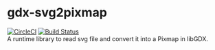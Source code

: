 # gdx-svg2pixmap
[![CircleCI](https://circleci.com/gh/fxzjshm/gdx-svg2pixmap.svg?style=svg)](https://circleci.com/gh/fxzjshm/gdx-svg2pixmap)  [![Build Status](https://travis-ci.org/fxzjshm/gdx-svg2pixmap.svg?branch=master)](https://travis-ci.org/fxzjshm/gdx-svg2pixmap)  
A runtime library to read svg file and convert it into a Pixmap in libGDX.
